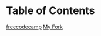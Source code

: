 # Table of Contents

[freecodecamp](https://github.com/freecodecamp/freecodecamp)
[My Fork](https://github.com/profoundhub/FreeCodeCamp)